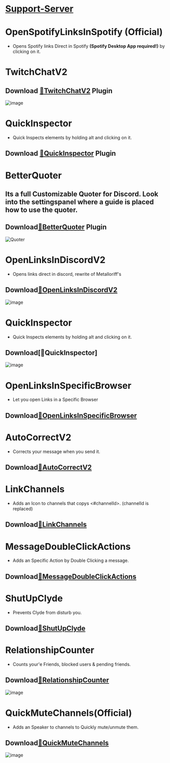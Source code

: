 # [Support-Server](https://discord.gg/gvA2ree)
# OpenSpotifyLinksInSpotify **(Official)**
 - Opens Spotify links Direct in Spotify **(Spotify Desktop App required!)** by clicking on it.
# TwitchChatV2
## Download [**🔽TwitchChatV2**](https://betterdiscord.net/ghdl?url=https://raw.githubusercontent.com/Strencher/BetterDiscordStuff/master/TwitchChatV2/TwitchChatV2.plugin.js) Plugin

![image](https://strencher.github.io/TwitchChatPrewiew.gif)
# QuickInspector
- Quick Inspects elements by holding alt and clicking on it.
## Download [**🔽QuickInspector**](https://betterdiscord.net/ghdl?url=https://raw.githubusercontent.com/Strencher/BetterDiscordStuff/master/QuickInspector/QuickInspector.plugin.js) Plugin
# BetterQuoter 
## Its a full Customizable Quoter for Discord. Look into the settingspanel where a guide is placed how to use the quoter.
## Download[**🔽BetterQuoter**](https://betterdiscord.net/ghdl?url=https://raw.githubusercontent.com/Strencher/BetterDiscordStuff/master/BetterQuoter/BetterQuoter.plugin.js) Plugin
![Quoter](https://user-images.githubusercontent.com/46447572/74833473-cefa0100-5319-11ea-86eb-95b01c04703c.gif)
# OpenLinksInDiscordV2
- Opens links direct in discord, rewrite of Metalloriff's
## Download[**🔽OpenLinksInDiscordV2**](https://betterdiscord.net/ghdl?url=https://raw.githubusercontent.com/Strencher/BetterDiscordStuff/master/OpenLinksInDiscordV2/OpenLinksInDiscordV2.plugin.js)
![image](https://user-images.githubusercontent.com/46447572/71777111-e2385380-2f9b-11ea-9c5d-417a9a460981.gif)
# QuickInspector 
- Quick Inspects elements by holding alt and clicking on it.
## Download[**🔽QuickInspector**]
![image](https://betterdiscord.net/ghdl?url=https://raw.githubusercontent.com/Strencher/BetterDiscordStuff/master/QuickInspector/QuickInspector.plugin.js)
# OpenLinksInSpecificBrowser
- Let you open Links in a Specific Browser
## Download[**🔽OpenLinksInSpecificBrowser**](https://betterdiscord.net/ghdl?url=https://raw.githubusercontent.com/Strencher/BetterDiscordStuff/master/OpenLinksInSpecificBrowser/OpenLinksInSpecificBrowser.plugin.js)
# AutoCorrectV2
- Corrects your message when you send it.
## Download[**🔽AutoCorrectV2**](https://betterdiscord.net/ghdl?url=https://raw.githubusercontent.com/Strencher/BetterDiscordStuff/master/AutoCorrectV2/AutoCorrectV2.plugin.js)
# LinkChannels
- Adds an Icon to channels that copys <#channelId>. (channelId is replaced)
## Download[**🔽LinkChannels**](https://betterdiscord.net/ghdl?url=https://raw.githubusercontent.com/Strencher/BetterDiscordStuff/master/LinkChannels/LinkChannels.plugin.js)
# MessageDoubleClickActions
- Adds an Specific Action by Double Clicking a message.
## Download[**🔽MessageDoubleClickActions**](https://betterdiscord.net/ghdl?url=https://raw.githubusercontent.com/Strencher/BetterDiscordStuff/master/MessageDoubleClickActions/MessageDoubleClickActions.plugin.js)
# ShutUpClyde
- Prevents Clyde from disturb you.
## Download[**🔽ShutUpClyde**](https://betterdiscord.net/ghdl?url=https://raw.githubusercontent.com/Strencher/BetterDiscordStuff/master/ShutUpClyde/ShutUpClyde.plugin.js)
# RelationshipCounter
- Counts your'e Friends, blocked users & pending friends.
## Download[**🔽RelationshipCounter**](https://betterdiscord.net/ghdl?url=https://raw.githubusercontent.com/Strencher/BetterDiscordStuff/master/RelationshipCounter/RelationshipCounter.plugin.js)
![image](https://i.imgur.com/ZfLc8WM.png)
# QuickMuteChannels(**Official**)
- Adds an Speaker to channels to Quickly mute/unmute them.
## Download[**🔽QuickMuteChannels**](https://betterdiscord.net/ghdl?url=https://raw.githubusercontent.com/Strencher/BetterDiscordStuff/master/QuickMuteChannels/QuickMuteChannels.plugin.js)
![image](https://cdn.discordapp.com/attachments/628913656025055265/701494937845366844/test2.gif)